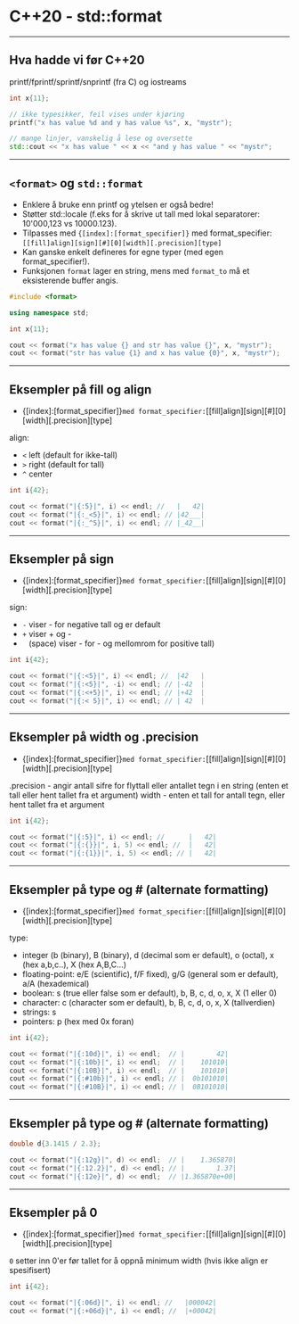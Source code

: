 # C++20 - std::format
---

## Hva hadde vi før C++20

printf/fprintf/sprintf/snprintf (fra C) og iostreams

```cpp
int x{11};

// ikke typesikker, feil vises under kjøring
printf("x has value %d and y has value %s", x, "mystr");

// mange linjer, vanskelig å lese og oversette
std::cout << "x has value " << x << "and y has value " << "mystr"; 
```

---

## `<format>` og `std::format`

- Enklere å bruke enn printf og ytelsen er også bedre! 
- Støtter std::locale (f.eks for å skrive ut tall med lokal separatorer: 10'000,123 vs 10000.123).
- Tilpasses med `{[index]:[format_specifier]}` med format_specifier: `[[fill]align][sign][#][0][width][.precision][type]`
- Kan ganske enkelt defineres for egne typer (med egen format_specifier!).
- Funksjonen `format` lager en string, mens med `format_to` må et eksisterende buffer angis.

```cpp
#include <format>

using namespace std;

int x{11};

cout << format("x has value {} and str has value {}", x, "mystr");
cout << format("str has value {1} and x has value {0}", x, "mystr");
```

---

## Eksempler på fill og align

- {[index]:[format_specifier]}` med format_specifier: `[[fill]align][sign][#][0][width][.precision][type]

align: 
- `<` left (default for ikke-tall)
- `>` right (default for tall)
- `^` center

```cpp
int i{42};

cout << format("|{:5}|", i) << endl; //   |   42| 
cout << format("|{:_<5}|", i) << endl; // |42___| 
cout << format("|{:_^5}|", i) << endl; // |_42__| 
```

---

## Eksempler på sign

- {[index]:[format_specifier]}` med format_specifier: `[[fill]align][sign][#][0][width][.precision][type]

sign:
- `-` viser - for negative tall og er default
- `+` viser + og -
-  ` ` (space) viser - for - og mellomrom for positive tall)

```cpp
int i{42};

cout << format("|{:<5}|", i) << endl; //  |42   | 
cout << format("|{:<5}|", -i) << endl; // |-42  | 
cout << format("|{:<+5}|", i) << endl; // |+42  | 
cout << format("|{:< 5}|", i) << endl; // | 42  | 
```

---

## Eksempler på width og .precision

- {[index]:[format_specifier]}` med format_specifier: `[[fill]align][sign][#][0][width][.precision][type]

.precision - angir antall sifre for flyttall eller antallet tegn i en string (enten et tall eller hent tallet fra et argument)
width - enten et tall for antall tegn, eller hent tallet fra et argument

```cpp
int i{42};

cout << format("|{:5}|", i) << endl; //      |   42| 
cout << format("|{:{}}|", i, 5) << endl; //  |   42| 
cout << format("|{:{1}}|", i, 5) << endl; // |   42| 
```

---

## Eksempler på type og # (alternate formatting)

- {[index]:[format_specifier]}` med format_specifier: `[[fill]align][sign][#][0][width][.precision][type]

type:
- integer (b (binary), B (binary), d (decimal som er default), o (octal), x (hex a,b,c..), X (hex A,B,C...)
- floating-point: e/E (scientific), f/F fixed), g/G (general som er default), a/A (hexademical)
- boolean: s (true eller false som er default), b, B, c, d, o, x, X (1 eller 0)
- character: c (character som er default), b, B, c, d, o, x, X (tallverdien)
- strings: s
- pointers: p (hex med 0x foran)

```cpp
int i{42};

cout << format("|{:10d}|", i) << endl;  // |        42| 
cout << format("|{:10b}|", i) << endl;  // |    101010| 
cout << format("|{:10B}|", i) << endl;  // |    101010| 
cout << format("|{:#10b}|", i) << endl; // |  0b101010| 
cout << format("|{:#10B}|", i) << endl; // |  0B101010| 
```

---

## Eksempler på type og # (alternate formatting)

```cpp
double d{3.1415 / 2.3};

cout << format("|{:12g}|", d) << endl;  // |    1.365870| 
cout << format("|{:12.2}|", d) << endl; // |        1.37| 
cout << format("|{:12e}|", d) << endl;  // |1.365870e+00| 
```

---

## Eksempler på 0

- {[index]:[format_specifier]}` med format_specifier: `[[fill]align][sign][#][0][width][.precision][type]

`0` setter inn 0'er før tallet for å oppnå minimum width (hvis ikke align er spesifisert)

```cpp
int i{42};

cout << format("|{:06d}|", i) << endl; //   |000042| 
cout << format("|{:+06d}|", i) << endl; //  |+00042| 
```
